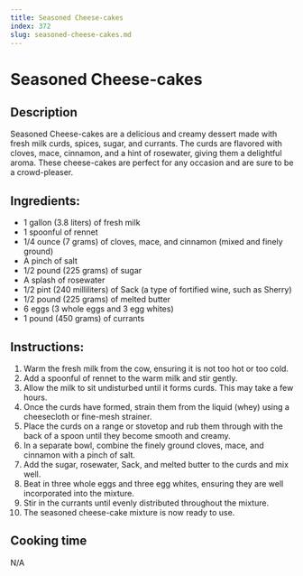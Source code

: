 ```yaml
---
title: Seasoned Cheese-cakes
index: 372
slug: seasoned-cheese-cakes.md
---
```


# Seasoned Cheese-cakes

## Description
Seasoned Cheese-cakes are a delicious and creamy dessert made with fresh milk curds, spices, sugar, and currants. The curds are flavored with cloves, mace, cinnamon, and a hint of rosewater, giving them a delightful aroma. These cheese-cakes are perfect for any occasion and are sure to be a crowd-pleaser.

## Ingredients:
- 1 gallon (3.8 liters) of fresh milk
- 1 spoonful of rennet
- 1/4 ounce (7 grams) of cloves, mace, and cinnamon (mixed and finely ground)
- A pinch of salt
- 1/2 pound (225 grams) of sugar
- A splash of rosewater
- 1/2 pint (240 milliliters) of Sack (a type of fortified wine, such as Sherry)
- 1/2 pound (225 grams) of melted butter
- 6 eggs (3 whole eggs and 3 egg whites)
- 1 pound (450 grams) of currants

## Instructions:
1. Warm the fresh milk from the cow, ensuring it is not too hot or too cold.
2. Add a spoonful of rennet to the warm milk and stir gently.
3. Allow the milk to sit undisturbed until it forms curds. This may take a few hours.
4. Once the curds have formed, strain them from the liquid (whey) using a cheesecloth or fine-mesh strainer.
5. Place the curds on a range or stovetop and rub them through with the back of a spoon until they become smooth and creamy.
6. In a separate bowl, combine the finely ground cloves, mace, and cinnamon with a pinch of salt.
7. Add the sugar, rosewater, Sack, and melted butter to the curds and mix well.
8. Beat in three whole eggs and three egg whites, ensuring they are well incorporated into the mixture.
9. Stir in the currants until evenly distributed throughout the mixture.
10. The seasoned cheese-cake mixture is now ready to use.

## Cooking time
N/A